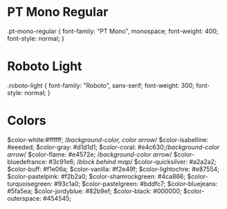 # PT Mono Regular
.pt-mono-regular {
font-family: "PT Mono", monospace;
font-weight: 400;
font-style: normal;
}

# Roboto Light
.roboto-light {
font-family: "Roboto", sans-serif;
font-weight: 300;
font-style: normal;
}

# Colors
$color-white:#ffffff; /*background-color, color arrow*/
$color-isabelline: #eeeded;
$color-gray: #d1d1d1;
$color-coral: #e4c630;/*background-color arrow*/
$color-flame: #e4572e; /*background-color arrow*/
$color-bluedefrance: #3c91e6; /*block behind map*/
$color-quicksilver: #a2a2a2;
$color-buff: #f1e06a;
$color-vanilla: #f2e49f;
$color-lightochre: #e87554;
$color-pastelpink: #f2b2a0;
$color-shamrockgreen: #4ca866;
$color-turquoisegreen: #93c1a0;
$color-pastelgreen: #bddfc7;
$color-bluejeans: #5fa5ea;
$color-jordyblue: #82b9ef;
$color-black: #000000;
$color-outerspace: #454545;
